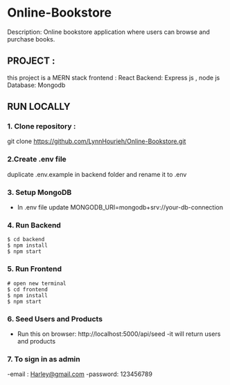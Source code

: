 # Online-Bookstore
Description: Online bookstore application where users can browse and purchase books. 
## PROJECT :
this project is a MERN stack 
frontend : React
Backend: Express js , node js
Database: Mongodb

## RUN LOCALLY
### 1. Clone repository :
git clone https://github.com/LynnHourieh/Online-Bookstore.git

### 2.Create .env file


duplicate .env.example in backend folder and rename it to .env

### 3. Setup MongoDB

- In .env file update MONGODB_URI=mongodb+srv://your-db-connection

### 4. Run Backend

```
$ cd backend
$ npm install
$ npm start
```

### 5. Run Frontend

```
# open new terminal
$ cd frontend
$ npm install
$ npm start
```

### 6. Seed Users and Products

- Run this on browser: http://localhost:5000/api/seed
-it will return users and products

### 7. To sign in as admin 
-email : Harley@gmail.com
-password: 123456789
